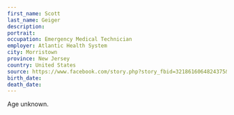 ```yaml
---
first_name: Scott
last_name: Geiger
description: 
portrait: 
occupation: Emergency Medical Technician
employer: Atlantic Health System
city: Morristown
province: New Jersey
country: United States
source: https://www.facebook.com/story.php?story_fbid=3218616064824375&id=193597313992947
birth_date: 
death_date: 
---
```


Age unknown.